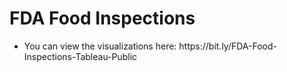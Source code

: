 # FDA Food Inspections

<ul>
<li> You can view the visualizations here: https://bit.ly/FDA-Food-Inspections-Tableau-Public
</ul>
